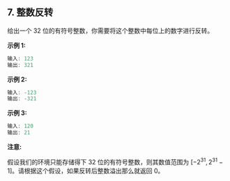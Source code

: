 ## 7. 整数反转

给出一个 32 位的有符号整数，你需要将这个整数中每位上的数字进行反转。

**示例 1:**

```java
输入: 123
输出: 321
```

**示例 2:**

```java
输入: -123
输出: -321
```

**示例 3:**

```java
输入: 120
输出: 21
```

**注意:**

假设我们的环境只能存储得下 32 位的有符号整数，则其数值范围为 $[−2^{31},  2^{31} − 1]$。请根据这个假设，如果反转后整数溢出那么就返回 0。
